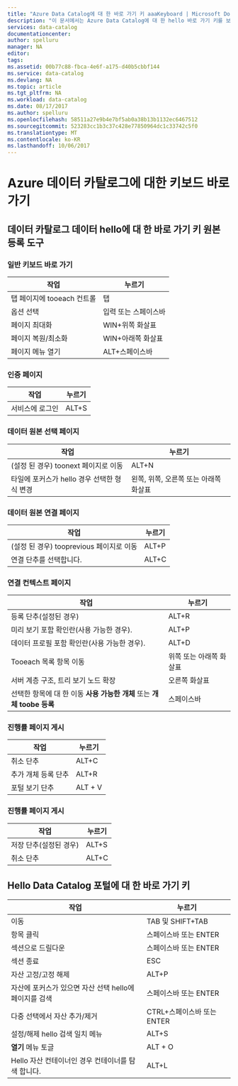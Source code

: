 ```yaml
---
title: "Azure Data Catalog에 대 한 바로 가기 키 aaaKeyboard | Microsoft Docs"
description: "이 문서에서는 Azure Data Catalog에 대 한 hello 바로 가기 키를 보여 줍니다."
services: data-catalog
documentationcenter: 
author: spelluru
manager: NA
editor: 
tags: 
ms.assetid: 00b77c88-fbca-4e6f-a175-d40b5cbbf144
ms.service: data-catalog
ms.devlang: NA
ms.topic: article
ms.tgt_pltfrm: NA
ms.workload: data-catalog
ms.date: 08/17/2017
ms.author: spelluru
ms.openlocfilehash: 58511a27e9b4e7bf5ab0a38b13b1132ec6467512
ms.sourcegitcommit: 523283cc1b3c37c428e77850964dc1c33742c5f0
ms.translationtype: MT
ms.contentlocale: ko-KR
ms.lasthandoff: 10/06/2017
---
```

# <a name="keyboard-shortcuts-for-azure-data-catalog"></a>Azure 데이터 카탈로그에 대한 키보드 바로 가기
## <a name="keyboard-shortcuts-for-hello-data-catalog-data-source-registration-tool"></a>데이터 카탈로그 데이터 hello에 대 한 바로 가기 키 원본 등록 도구
### <a name="general-keyboard-shortcuts"></a>일반 키보드 바로 가기
| 작업 | 누르기 |
| --- | --- |
| 탭 페이지에 tooeach 컨트롤 |탭 |
| 옵션 선택 |입력 또는 스페이스바 |
| 페이지 최대화 |WIN+위쪽 화살표 |
| 페이지 복원/최소화 |WIN+아래쪽 화살표 |
| 페이지 메뉴 열기 |ALT+스페이스바 |

### <a name="authentication-page"></a>인증 페이지
| 작업 | 누르기 |
| --- | --- |
| 서비스에 로그인 |ALT+S |

### <a name="data-source-selection-page"></a>데이터 원본 선택 페이지
| 작업 | 누르기 |
| --- | --- |
| (설정 된 경우) toonext 페이지로 이동 |ALT+N |
| 타일에 포커스가 hello 경우 선택한 형식 변경 |왼쪽, 위쪽, 오른쪽 또는 아래쪽 화살표 |

### <a name="data-source-connection-page"></a>데이터 원본 연결 페이지
| 작업 | 누르기 |
| --- | --- |
| (설정 된 경우) tooprevious 페이지로 이동 |ALT+P |
| 연결 단추를 선택합니다. |ALT+C |

### <a name="connection-context-page"></a>연결 컨텍스트 페이지
| 작업 | 누르기 |
| --- | --- |
| 등록 단추(설정된 경우) |ALT+R |
| 미리 보기 포함 확인란(사용 가능한 경우). |ALT+P |
| 데이터 프로필 포함 확인란(사용 가능한 경우). |ALT+D |
| Tooeach 목록 항목 이동 |위쪽 또는 아래쪽 화살표 |
| 서버 계층 구조, 트리 보기 노드 확장 |오른쪽 화살표 |
| 선택한 항목에 대 한 이동 **사용 가능한 개체** 또는 **개체 toobe 등록** |스페이스바 |

### <a name="publish-progress-page"></a>진행률 페이지 게시
| 작업 | 누르기 |
| --- | --- |
| 취소 단추 |ALT+C |
| 추가 개체 등록 단추 |ALT+R |
| 포털 보기 단추 |ALT + V |

### <a name="publish-progress-page"></a>진행률 페이지 게시
| 작업 | 누르기 |
| --- | --- |
| 저장 단추(설정된 경우) |ALT+S |
| 취소 단추 |ALT+C |

## <a name="keyboard-shortcuts-for-hello-data-catalog-portal"></a>Hello Data Catalog 포털에 대 한 바로 가기 키
| 작업 | 누르기 |
| --- | --- |
| 이동 |TAB 및 SHIFT+TAB |
| 항목 클릭 |스페이스바 또는 ENTER |
| 섹션으로 드릴다운 |스페이스바 또는 ENTER |
| 섹션 종료 |ESC |
| 자산 고정/고정 해제 |ALT+P |
| 자산에 포커스가 있으면 자산 선택 hello에 페이지를 검색 |스페이스바 또는 ENTER |
| 다중 선택에서 자산 추가/제거 |CTRL+스페이스바 또는 ENTER |
| 설정/해제 hello 검색 일치 메뉴 |ALT+S |
| **열기** 메뉴 토글 |ALT + O |
| Hello 자산 컨테이너인 경우 컨테이너를 탐색 합니다. |ALT+L |

